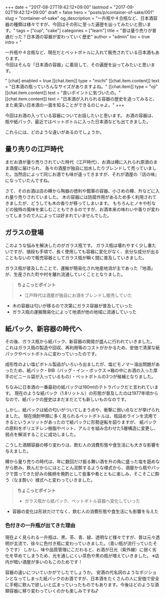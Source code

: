 +++
date = "2017-08-27T19:42:12+09:00"
lastmod = "2017-09-02T19:42:12+09:00"
draft = false
hero = "posts/p/container-of-sake/001"
slug = "container-of-sake"
og_description = "一升瓶や４合瓶など、日本酒容器の種類は様々ですが、今回はその形に至った遍歴を辿ってみたいと思います。"
tags = ["cup", "cake"]
categories = ["learn"]
title = "昔は量り売りが普通だった？日本酒の容器が変わっていく歴史"
author = "admin"
toc = true
intro = "<p>一升瓶や４合瓶など、現在だとペットボトルに入れて販売されている日本酒もあります。<br>今回はそんな「日本酒の容器」に着目して、その遍歴を辿ってみたいと思います。</p>"
[chat]
  enabled = true
  [[chat.item]]
    type = "michi"
    [[chat.item.content]]
      text = "日本酒の瓶っていろんなサイズがありますよね。"
  [[chat.item]]
    type = "oji"
    [[chat.item.content]]
      text = "良いポイントに気づいたの。"
    [[chat.item.content]]
      text = "日本酒が入れられる容器の歴史を追ってみると、また奥深い日本酒の一面を知ることができるのじゃよ。"
+++



今回はお酒の入っている容器についてお話したいと思います。
お酒の容器は、瓶や紙パック、最近ではペットボトルに入った日本酒なども出てきました。

これらには、どのような違いがあるのでしょうか。

## 量り売りの江戸時代
まだお酒が量り売りされていた時代（江戸時代）、お酒は樽に入れられ原酒のまま酒屋に届けられ、
各々の酒屋が独自に加水したりブレンドして売っていました。当然店によって同じお酒でも味が違ってきますが、それが酒屋の『店の味』になっていたんですね。

さて、そのお酒は店の樽から陶器の徳利や瓢箪の容器、小さめの樽、升などに入れ量り売りされていました。
木の容器には防腐作用があるため多く利用されてきましたが、どうしても木の香りが移ってしまいます。
もちろんヒノキや杉などの独特の風味を楽しむこともできるのですが、お酒本来の味わいや香りが変わってしまうので人によっては好まれていませんでした。

## ガラスの登場

このような悩みを解決したのがガラス瓶です。
ガラス瓶は壊れやすく少し重たいですが、値段も手頃で、長く使用しても容器に変化がなく、余分な成分が出ることもないので販売容器としてガラス瓶が瞬く間に普及していきました。

ガラス瓶が普及したことで、運搬が簡易化され地産地消が主であった「地酒」が、生産された町や村を離れ流通していくこととなりました。

> **ちょこっとポイント**
>
>- 江戸時代は酒屋が独自にお酒をブレンドし販売していた
- 木の容器は匂いが移るので次第にガラス容器が普及していった
- ガラス瓶の運搬簡易化によって地酒が他の地域に流通していった

## 紙パック、新容器の時代へ

その後、ガラス瓶から紙パック、新容器の開発が盛んに行われていきました。
これはガラス瓶の製造や回収、再利用等のコストがかかるため、安価で清潔な紙パックやペットボトルに変わっていったのです。

成形性のよい塩ビボトル製品がいろいろ出ましたが、塩ビモノマー溶出問題があったため、紙パック・BIB（バッグ・イン・ボックス→箱の中にお酒の入った厚手のビニール袋が入っているもの）・ペットボトルの3つが候補となりました。

ちなみに日本酒の一番最初の紙パックは180mlのテトラパックだと言われています。
現在のような紙パック（1.8リットル）の形態が普及したのは1977年頃からなので、紙パックの歴史はまだまだとても新しいものなのです。

しかし、紙パックは紙の匂いがついてしまう点や、衝撃に弱い点などが挙げられました。
現在焼酎甲類に多く見られるペットボトルは、瓶詰めラインを流用できるというメリットがあったので紙パックに形勢逆転を図りますが、
紙パックの原料をポリエチレン樹脂やペット、アルミを組み合わせた5層構造に変更し、弱点を解消することに成功しました。

こうした酒類容器の移り変わりは、飲む人の消費形態や食生活にも大きな影響を与えました。

樽から量り売りの時代は、年に数回だけ振る舞い酒を升の角に盛った塩を舐めながら飲み、飲んだからにはとことん泥酔するような様式から、酒屋から瓶やパックで買ってきた好みの銘柄を晩酌として食事や肴とともに楽しみ、そこそこに酔う（なま酔い）様式へと変わっていきました。

> **ちょこっとポイント**
>
>- ガラス瓶から紙パック、ペットボトル容器へ変化していった
- 容器の変化は形状だけでなく、飲む人の消費形態や食生活にも影響を与えた

### 色付きの一升瓶が出てきた理由
現在よく見られる一升瓶は、黒、茶、青、緑、透明など様々ですが、昔は元々透明が主流で、徐々に色付き瓶に変わっていきました。（青い瓶が流行っていたそうです）
しかし、味や品質管理にこだわると、お酒が日光（紫外線）に弱く劣化を早めてしまうため、光を通しにくい茶色や黒の瓶が増えていきました。
※店内が暗い酒屋が多いのもこのためです！

容器の違いについていかがでしたでしょうか。
安酒の代名詞のようなポジションとなってしまった紙パックのお酒ですが、日本酒をたくさんの人に安価で安全に手軽に飲んで欲しいと広まっていったものでもあります。今後はどのような酒類容器に移り変わっていくのかも楽しみですね♪


